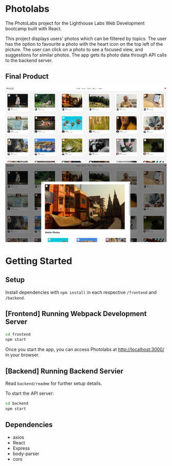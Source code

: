 # Photolabs
The PhotoLabs project for the Lighthouse Labs Web Development bootcamp built with React. 

This project displays users' photos which can be filtered by topics. The user has the option to favourite a photo with the heart icon on the top left of the picture. The user can click on a photo to see a focused view, and suggestions for similar photos. The app gets its photo data through API calls to the backend server.

## Final Product

!["Screenshot of Home View"](https://github.com/bmoyy/photolabs/blob/main/docs/photolabs-homeview.PNG)
!["Screenshot of Modal View"](https://github.com/bmoyy/photolabs/blob/main/docs/photolabs-modalview.PNG)

# Getting Started

## Setup

Install dependencies with `npm install` in each respective `/frontend` and `/backend`.

## [Frontend] Running Webpack Development Server

```sh
cd frontend
npm start
```
Once you start the app, you can access Photolabs at <http://localhost:3000/> in your browser.

## [Backend] Running Backend Servier

Read `backend/readme` for further setup details.

To start the API server:
```sh
cd backend
npm start
```

## Dependencies
- axios
- React
- Express
- body-parser
- cors